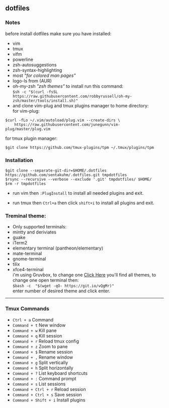 ## dotfiles

### Notes
before install dotfiles make sure you have installed:
* vim
* tmux
* vifm
* powerline
* zsh-autosuggestions
* zsh-syntax-highlighting
* most *"for colored man pages"*
* logo-ls from (AUR)
* oh-my-zsh *"zsh themes"* to install run this command:<br>
`
$sh -c "$(curl -fsSL https://raw.githubusercontent.com/robbyrussell/oh-my-zsh/master/tools/install.sh)"
`
* and clone vim-plug and tmux plugins manager to home directory:<br>
for vim-plug:<br>
```
$curl -fLo ~/.vim/autoload/plug.vim --create-dirs \
    https://raw.githubusercontent.com/junegunn/vim-plug/master/plug.vim
```

for tmux plugin manager:<br>
```
$git clone https://github.com/tmux-plugins/tpm ~/.tmux/plugins/tpm
```

### Installation

```
$git clone --separate-git-dir=$HOME/.dotfiles https://github.com/sentakuhm/.dotfiles.git tmpdotfiles
$rsync --recursive --verbose --exclude '.git' tmpdotfiles/ $HOME/
$rm -r tmpdotfiles
```
* run vim then `:PlugInstall` to install all needed plugins and exit.

* run tmux then `Ctrl+a` then click `shift+i` to install all plugins and exit. 

### Treminal theme:
* Only supported terminals:
* mintty and deriviates
* guake
* iTerm2
* elementary terminal (pantheon/elementary)
* mate-terminal
* gnome-terminal
* tilix
* xfce4-terminal<br>
i'm using Gruvbox, to change one [Click Here](https://mayccoll.github.io/Gogh/)
you'll find all themes, to change one open terminal then:<br/>
`
$bash -c  "$(wget -qO- https://git.io/vQgMr)"
`<br>
enter number of desired theme and click enter.
***

### Tmux Commands

* `Ctrl + a`	Command
* `Command + t`	New window
* `Command + w`	Kill pane
* `Command + q`	Kill session
* `Command + r`	Reload tmux config
* `Command + z`	Zoom to pane
* `Command + $`	Rename session
* `Command + ,`	Rename window
* `Command + g`	Split vertically
* `Command + h`	Split horizontally
* `Command + ?`	List keyboard shortcuts
* `Command + :`	Command prompt
* `Command + s`	List sessions
* `Command + Ctrl + r`	Reload session
* `Command + Ctrl + s`	Save session
* `Command + Shift + i`	Install plugins
